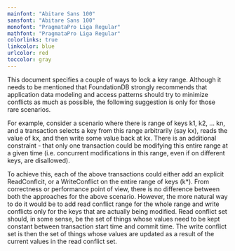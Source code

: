 ```yaml
---
mainfont: "Abitare Sans 100"
sansfont: "Abitare Sans 100"
monofont: "PragmataPro Liga Regular"
mathfont: "PragmataPro Liga Regular"
colorlinks: true
linkcolor: blue
urlcolor: red
toccolor: gray
---
```

 This document specifies a couple of ways to lock a key range. Although it needs to be mentioned that FoundationDB strongly recommends that application data modeling and access patterns should try to minimize conflicts as much as possible, the following suggestion is only for those rare scenarios.

For example, consider a scenario where there is range of keys k1, k2, ... kn, and a transaction selects a key from this range arbitrarily (say kx), reads the value of kx, and then write some value back at kx. There is an additional constraint - that only one transaction could be modifying this entire range at a given time (i.e. concurrent modifications in this range, even if on different keys, are disallowed).

 To achieve this, each of the above transactions could either add an explicit ReadConflcit, or a WriteConflict on the entire range of keys (k*). From correctness or performance point of view, there is no difference between both the approaches for the above scenario. However, the more natural way to do it would be to add read conflict range for the whole range and write conflicts only for the keys that are actually being modified. Read conflict set should, in some sense, be the set of things whose values need to be kept constant between transaction start time and commit time. The write conflict set is then the set of things whose values are updated as a result of the current values in the read conflict set. 